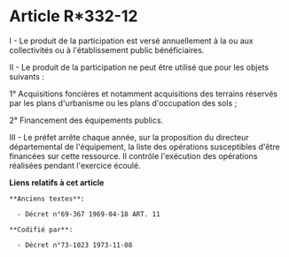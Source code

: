 # Article R*332-12

I - Le produit de la participation est versé annuellement à la ou aux collectivités ou à l'établissement public
bénéficiaires.

II - Le produit de la participation ne peut être utilisé que pour les objets suivants :

1° Acquisitions foncières et notamment acquisitions des terrains réservés par les plans d'urbanisme ou les plans d'occupation
des sols ;

2° Financement des équipements publics.

III - Le préfet arrête chaque année, sur la proposition du directeur départemental de l'équipement, la liste des opérations
susceptibles d'être financées sur cette ressource. Il contrôle l'exécution des opérations réalisées pendant l'exercice
écoulé.

**Liens relatifs à cet article**

	**Anciens textes**:

	  - Décret n°69-367 1969-04-18 ART. 11

	**Codifié par**:

	  - Décret n°73-1023 1973-11-08
